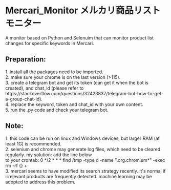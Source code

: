 <h1>Mercari_Monitor メルカリ商品リストモニター</h1>
A monitor based on Python and Selenuim that can monitor product list changes for specific keywords in Mercari.

<h2>Preparation:</h2>
1. install all the packages need to be imported.<br>
2. make sure your chrome is on the last version (>115).<br>
3. create a telegram bot and get its token (can get it when the bot is created), and chat_id (please refer to https://stackoverflow.com/questions/32423837/telegram-bot-how-to-get-a-group-chat-id).<br>
4. replace the keyword, token and chat_id with your own content.<br>
5. run the .py code and check your telegram bot.<br>

<h2>Note:</h2>
1. this code can be run on linux and Windows devices, but larger RAM (at least 1G) is recommended.<br>
2. selenium and chrome may generate log files, which need to be cleared regularly. my solution: add the line below<br>
to your crontab: 0 */2 * * * find /tmp -type d -name ".org.chromium*" -exec rm -rf {} +
<br>
3. mercari seems to have modified its search strategy recently. it's normal if irrelevant products are frequently detected. machine learning may be adopted to address this problem.

